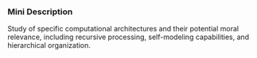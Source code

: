 ### Mini Description

Study of specific computational architectures and their potential moral relevance, including recursive processing, self-modeling capabilities, and hierarchical organization.
